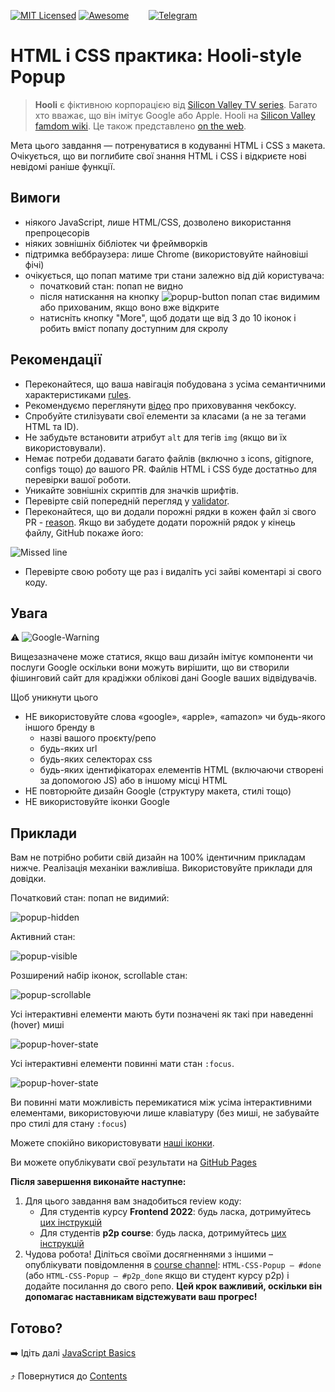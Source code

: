 [![MIT Licensed][icon-mit]][license]
[![Awesome][icon-awesome]][awesome]
&nbsp;&nbsp;&nbsp;&nbsp;&nbsp;&nbsp;
[![Telegram][icon-chat]][chat]

# HTML і CSS практика: Hooli-style Popup

> **Hooli** є фіктивною корпорацією від
> [Silicon Valley TV series](https://www.imdb.com/title/tt2575988/).
> Багато хто вважає, що він імітує Google або Apple.
> Hooli на [Silicon Valley famdom wiki](https://silicon-valley.fandom.com/wiki/Hooli).
> Це також представлено [on the web](http://www.hooli.xyz/).

Мета цього завдання — потренуватися в кодуванні HTML і CSS з макета. Очікується, що ви поглибите свої знання HTML і CSS і відкриєте нові невідомі раніше функції.

## Вимоги

- ніякого JavaScript, лише HTML/CSS, дозволено використання препроцесорів
- ніяких зовнішніх бібліотек чи фреймворків
- підтримка веббраузера: лише Chrome (використовуйте найновіші фічі)
- очікується, що попап матиме три стани залежно від дій користувача:
  - початковий стан: попап не видно
  - після натискання на кнопку ![popup-button](../img/popup-button.png)
    попап стає видимим або прихованим, якщо воно вже відкрите
  - натисніть кнопку "More", щоб додати ще від 3 до 10 іконок і
    робить вміст попапу доступним для скролу

## Рекомендації

- Переконайтеся, що ваша навігація побудована з усіма семантичними характеристиками [rules](https://developer.mozilla.org/en-US/docs/Web/HTML/Element/nav).
- Рекомендуємо переглянути [відео](https://www.youtube.com/watch?v=E6kLaaQFctU&ab_channel=VadimMakeev) про приховування чекбоксу.
- Спробуйте стилізувати свої елементи за класами (а не за тегами HTML та ID).
- Не забудьте встановити атрибут `alt` для тегів `img` (якщо ви їх використовували).
- Немає потреби додавати багато файлів (включно з icons, gitignore, configs тощо) до вашого PR. Файлів HTML і CSS буде достатньо для перевірки вашої роботи.
- Уникайте зовнішніх скриптів для значків шрифтів.
- Перевірте свій попередній перегляд у [validator](https://validator.w3.org/).
- Переконайтеся, що ви додали порожні рядки в кожен файл зі свого PR - [reason](https://stackoverflow.com/questions/729692/why-should-text-files-end-with-a-newline).
  Якщо ви забудете додати порожній рядок у кінець файлу, GitHub покаже його:

![Missed line](https://user-images.githubusercontent.com/16196199/97906688-c123c900-1d4c-11eb-8424-75e9150b0705.png)

- Перевірте свою роботу ще раз і видаліть усі зайві коментарі зі свого коду.

## Увага

:warning: ![Google-Warning](https://place-hold.it/380x24/fff/f03c15?text=Important!+Google+may+ban+your+github+pages+domain!&bold)

Вищезазначене може статися, якщо ваш дизайн імітує компоненти чи послуги Google
оскільки вони можуть вирішити, що ви створили фішинговий сайт для крадіжки
облікові дані Google ваших відвідувачів.

Щоб уникнути цього

- НЕ використовуйте слова «google», «apple», «amazon» чи будь-якого іншого бренду в
  - назві вашого проєкту/репо
  - будь-яких url
  - будь-яких селекторах css
  - будь-яких ідентифікаторах елементів HTML (включаючи створені за допомогою JS) або в іншому місці HTML
- НЕ повторюйте дизайн Google (структуру макета, стилі тощо)
- НЕ використовуйте іконки Google

## Приклади

Вам не потрібно робити свій дизайн на 100% ідентичним прикладам нижче.
Реалізація механіки важливіша.
Використовуйте приклади для довідки.

Початковий стан: попап не видимий:

![popup-hidden](../img/popup-hidden.png)

Активний стан:

![popup-visible](../img/popup-visible.png)

Розширений набір іконок, scrollable стан:

![popup-scrollable](../img/popup-scrollable.png)

Усі інтерактивні елементи мають бути позначені як такі при наведенні (hover) миші

![popup-hover-state](../img/popup-hover.png)

Усі інтерактивні елементи повинні мати стан `:focus`.

![popup-hover-state](../img/popup-focus.png)

Ви повинні мати можливість перемикатися між усіма інтерактивними елементами, використовуючи лише клавіатуру (без миші, не забувайте про стилі для стану `:focus`)

Можете спокійно використовувати [наші іконки](https://github.com/kottans/frontend/raw/master/img/popup-icons.zip).

Ви можете опублікувати свої результати на
[GitHub Pages](https://help.github.com/articles/configuring-a-publishing-source-for-github-pages/)

**Після завершення виконайте наступне:**

1. Для цього завдання вам знадобиться review коду:
   - Для студентів курсу **Frontend 2022**: будь ласка, дотримуйтесь [цих інструкцій](https://github.com/kottans/frontend-2022-homeworks/blob/master/README.md)
   - Для студентів **p2p course**: будь ласка, дотримуйтесь [цих інструкцій](https://github.com/kottans/frontend-2019-p2p/blob/master/CONTRIBUTING.md)
1. Чудова робота! Діліться своїми досягненнями з іншими –
   опублікувати повідомлення в [course channel][chat]:
   `HTML-CSS-Popup — #done` (або `HTML-CSS-Popup — #p2p_done` якщо ви студент курсу p2p) і додайте посилання до свого репо. **Цей крок важливий, оскільки він допомагає наставникам відстежувати ваш прогрес!**

## Готово?

➡️ Ідіть далі [JavaScript Basics](js-basics.md)

⤴️ Повернутися до [Contents](../contents.md)

[icon-chat]: https://img.shields.io/badge/chat-on%20telegram-blue.svg
[icon-mit]: https://img.shields.io/badge/license-MIT-blue.svg
[icon-awesome]: https://cdn.rawgit.com/sindresorhus/awesome/d7305f38d29fed78fa85652e3a63e154dd8e8829/media/badge.svg
[license]: https://github.com/Kottans/web/blob/master/LICENSE.md
[awesome]: https://github.com/sindresorhus/awesome#front-end-development
[chat]: https://t.me/joinchat/CX8EF1JmLm9IM6J6oy2U7Q
